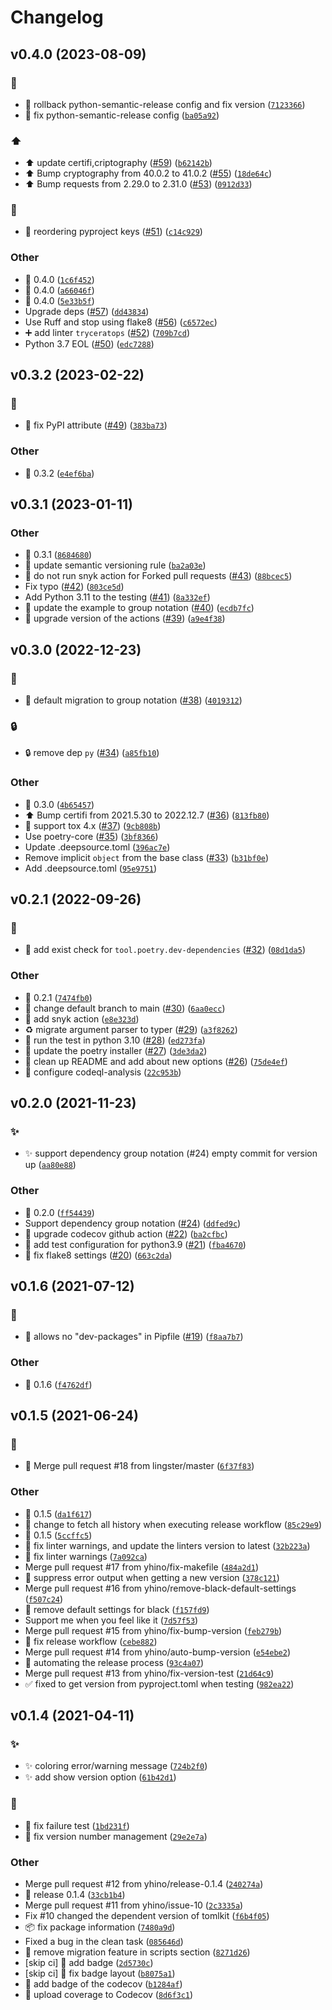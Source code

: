 # Changelog

<!--next-version-placeholder-->

## v0.4.0 (2023-08-09)

### :bug:

* :bug: rollback python-semantic-release config and fix version ([`7123366`](https://github.com/yhino/pipenv-poetry-migrate/commit/712336666223c083f7dab9b644d27f5ea298ee13))
* :bug: fix python-semantic-release config ([`ba05a92`](https://github.com/yhino/pipenv-poetry-migrate/commit/ba05a9231c70bcbafaf533a594d87857095d710e))

### :arrow_up:

* :arrow_up: update certifi,criptography ([#59](https://github.com/yhino/pipenv-poetry-migrate/issues/59)) ([`b62142b`](https://github.com/yhino/pipenv-poetry-migrate/commit/b62142b77f0191d69698b8e0757b931a9b7964ca))
* :arrow_up: Bump cryptography from 40.0.2 to 41.0.2 ([#55](https://github.com/yhino/pipenv-poetry-migrate/issues/55)) ([`18de64c`](https://github.com/yhino/pipenv-poetry-migrate/commit/18de64c72d003a0937078885276c10766b751a84))
* :arrow_up: Bump requests from 2.29.0 to 2.31.0 ([#53](https://github.com/yhino/pipenv-poetry-migrate/issues/53)) ([`0912d33`](https://github.com/yhino/pipenv-poetry-migrate/commit/0912d334baa0f92d3546052f0bb649105e742415))

### :children_crossing:

* :children_crossing: reordering pyproject keys ([#51](https://github.com/yhino/pipenv-poetry-migrate/issues/51)) ([`c14c929`](https://github.com/yhino/pipenv-poetry-migrate/commit/c14c929b4af475bc6f6401b4475bee273e007f02))

### Other

* :bookmark: 0.4.0 ([`1c6f452`](https://github.com/yhino/pipenv-poetry-migrate/commit/1c6f452610c7c26b758189cf90b59bc001651300))
* :bookmark: 0.4.0 ([`a66046f`](https://github.com/yhino/pipenv-poetry-migrate/commit/a66046f7ff2c93dee48bd14de02f6d7120d62f6e))
* :bookmark: 0.4.0 ([`5e33b5f`](https://github.com/yhino/pipenv-poetry-migrate/commit/5e33b5f0c10b71c93624504c6d30be705a5c410e))
* Upgrade deps ([#57](https://github.com/yhino/pipenv-poetry-migrate/issues/57)) ([`dd43834`](https://github.com/yhino/pipenv-poetry-migrate/commit/dd4383410f53e712cf6a5a8392be7f6db7185c77))
* Use Ruff and stop using flake8 ([#56](https://github.com/yhino/pipenv-poetry-migrate/issues/56)) ([`c6572ec`](https://github.com/yhino/pipenv-poetry-migrate/commit/c6572ecde4def0b0f53171b60c9951c755ee4f5d))
* :heavy_plus_sign: add linter `tryceratops` ([#52](https://github.com/yhino/pipenv-poetry-migrate/issues/52)) ([`709b7cd`](https://github.com/yhino/pipenv-poetry-migrate/commit/709b7cd1d3b9226c57a0a0528cd90f5e04411a7d))
* Python 3.7 EOL ([#50](https://github.com/yhino/pipenv-poetry-migrate/issues/50)) ([`edc7288`](https://github.com/yhino/pipenv-poetry-migrate/commit/edc728850e008e2030cd877f92f5f687ab7e705e))

## v0.3.2 (2023-02-22)
### :bug:
* :bug: fix PyPI attribute ([#49](https://github.com/yhino/pipenv-poetry-migrate/issues/49)) ([`383ba73`](https://github.com/yhino/pipenv-poetry-migrate/commit/383ba73e77ab7201f97dfc3ed0ddaeae215444cc))

### Other
* :bookmark: 0.3.2 ([`e4ef6ba`](https://github.com/yhino/pipenv-poetry-migrate/commit/e4ef6ba24fbf0d99082b1ec03f4009cf681fc140))

## v0.3.1 (2023-01-11)
### Other
* :bookmark: 0.3.1  ([`8684680`](https://github.com/yhino/pipenv-poetry-migrate/commit/86846807906c569dc32e2d0ca550c234e68aac2b))
* :wrench: update semantic versioning rule  ([`ba2a03e`](https://github.com/yhino/pipenv-poetry-migrate/commit/ba2a03e4c363b16637bd123d37857621d3379ef6))
* :construction_worker: do not run snyk action for Forked pull requests ([#43](https://github.com/yhino/pipenv-poetry-migrate/issues/43)) ([`88bcec5`](https://github.com/yhino/pipenv-poetry-migrate/commit/88bcec53a22edfc82eda00453950698a3fa29592))
* Fix typo ([#42](https://github.com/yhino/pipenv-poetry-migrate/issues/42)) ([`803ce5d`](https://github.com/yhino/pipenv-poetry-migrate/commit/803ce5d68f0f8812f01797e55c2e9d4e3a067fdf))
* Add Python 3.11 to the testing ([#41](https://github.com/yhino/pipenv-poetry-migrate/issues/41)) ([`8a332ef`](https://github.com/yhino/pipenv-poetry-migrate/commit/8a332efa6bc557e90df6cb76fd34317c1d5864a2))
* :pencil: update the example to group notation ([#40](https://github.com/yhino/pipenv-poetry-migrate/issues/40)) ([`ecdb7fc`](https://github.com/yhino/pipenv-poetry-migrate/commit/ecdb7fc432ac64b345d0c7459b192aa9f2416628))
* :construction_worker: upgrade version of the actions ([#39](https://github.com/yhino/pipenv-poetry-migrate/issues/39)) ([`a9e4f38`](https://github.com/yhino/pipenv-poetry-migrate/commit/a9e4f382e65fc145327e67da1587c124d5496940))

## v0.3.0 (2022-12-23)
### :children_crossing:
* :children_crossing: default migration to group notation ([#38](https://github.com/yhino/pipenv-poetry-migrate/issues/38)) ([`4019312`](https://github.com/yhino/pipenv-poetry-migrate/commit/40193126843b9da3bc965990d123c2c7f615521e))

### :lock:
* :lock: remove dep `py` ([#34](https://github.com/yhino/pipenv-poetry-migrate/issues/34)) ([`a85fb10`](https://github.com/yhino/pipenv-poetry-migrate/commit/a85fb102543ab10b578f1ea5394ec8b4e380c02b))

### Other
* :bookmark: 0.3.0  ([`4b65457`](https://github.com/yhino/pipenv-poetry-migrate/commit/4b65457cb76033f0e168106e56e1bd44714bb964))
* :arrow_up: Bump certifi from 2021.5.30 to 2022.12.7 ([#36](https://github.com/yhino/pipenv-poetry-migrate/issues/36)) ([`813fb80`](https://github.com/yhino/pipenv-poetry-migrate/commit/813fb802ce7f9b3f0bb0d09996b531b9bdbb3e2a))
* :green_heart: support tox 4.x ([#37](https://github.com/yhino/pipenv-poetry-migrate/issues/37)) ([`9cb808b`](https://github.com/yhino/pipenv-poetry-migrate/commit/9cb808b0be3778b22021022b63c1b39b39c4634f))
* Use poetry-core ([#35](https://github.com/yhino/pipenv-poetry-migrate/issues/35)) ([`3bf8366`](https://github.com/yhino/pipenv-poetry-migrate/commit/3bf8366f01ef7c9c34e5e3efb467742c998e0599))
* Update .deepsource.toml ([`396ac7e`](https://github.com/yhino/pipenv-poetry-migrate/commit/396ac7e9add80e3f897deace636dce7240459532))
* Remove implicit `object` from the base class ([#33](https://github.com/yhino/pipenv-poetry-migrate/issues/33)) ([`b31bf0e`](https://github.com/yhino/pipenv-poetry-migrate/commit/b31bf0ef2fbcbb7f3e9e2873f0d06f9f28fd0476))
* Add .deepsource.toml ([`95e9751`](https://github.com/yhino/pipenv-poetry-migrate/commit/95e9751971566056ef070fad54d53875178b4f16))

## v0.2.1 (2022-09-26)
### :bug:
* :bug:  add exist check for `tool.poetry.dev-dependencies` ([#32](https://github.com/yhino/pipenv-poetry-migrate/issues/32)) ([`08d1da5`](https://github.com/yhino/pipenv-poetry-migrate/commit/08d1da5b12145187a5dd79aa81d4b407dbbba14a))

### Other
* :bookmark: 0.2.1  ([`7474fb0`](https://github.com/yhino/pipenv-poetry-migrate/commit/7474fb04ec7ac9c0c6cce8a11986260617308b6c))
* :art:  change default branch to main ([#30](https://github.com/yhino/pipenv-poetry-migrate/issues/30)) ([`6aa0ecc`](https://github.com/yhino/pipenv-poetry-migrate/commit/6aa0eccfb6f36fa91f328c328cf5e06e5dc79d9c))
* :construction_worker:  add snyk action ([`e8e323d`](https://github.com/yhino/pipenv-poetry-migrate/commit/e8e323d1cd732041931205f9a4d74ce133264290))
* ♻️ migrate argument parser to typer ([#29](https://github.com/yhino/pipenv-poetry-migrate/issues/29)) ([`a3f8262`](https://github.com/yhino/pipenv-poetry-migrate/commit/a3f82629b1d1d037767b5cf7888b7be6f9018c64))
* :construction_worker:  run the test in python 3.10 ([#28](https://github.com/yhino/pipenv-poetry-migrate/issues/28)) ([`ed273fa`](https://github.com/yhino/pipenv-poetry-migrate/commit/ed273fa24612f6926f98361efd8dbb7750886828))
* :construction_worker:  update the poetry installer ([#27](https://github.com/yhino/pipenv-poetry-migrate/issues/27)) ([`3de3da2`](https://github.com/yhino/pipenv-poetry-migrate/commit/3de3da219a63dd9d8601ce82374fd53d236d5ab7))
* :pencil:  clean up README and add about new options ([#26](https://github.com/yhino/pipenv-poetry-migrate/issues/26)) ([`75de4ef`](https://github.com/yhino/pipenv-poetry-migrate/commit/75de4ef125ffb236bb40142fcdf4461d21bf331d))
* :construction_worker: configure codeql-analysis ([`22c953b`](https://github.com/yhino/pipenv-poetry-migrate/commit/22c953be6b17714cc52d9a1db6678bbcbaa5a041))

## v0.2.0 (2021-11-23)
### :sparkles:
* :sparkles:  support dependency group notation (#24) empty commit for version up  ([`aa80e88`](https://github.com/yhino/pipenv-poetry-migrate/commit/aa80e8830ad58b900e0538c2be5fc1bbcc3701be))

### Other
* :bookmark: 0.2.0  ([`ff54439`](https://github.com/yhino/pipenv-poetry-migrate/commit/ff544393e48f14cf7c6001abbf09720d51aaa403))
* Support dependency group notation ([#24](https://github.com/yhino/pipenv-poetry-migrate/issues/24)) ([`ddfed9c`](https://github.com/yhino/pipenv-poetry-migrate/commit/ddfed9ca3cd18dad2af58374a587f874256830a2))
* :construction_worker:  upgrade codecov github action ([#22](https://github.com/yhino/pipenv-poetry-migrate/issues/22)) ([`ba2cfbc`](https://github.com/yhino/pipenv-poetry-migrate/commit/ba2cfbc0e5f4d76f82492aad9b4f957efe8e6719))
* :construction_worker: add test configuration for python3.9 ([#21](https://github.com/yhino/pipenv-poetry-migrate/issues/21)) ([`fba4670`](https://github.com/yhino/pipenv-poetry-migrate/commit/fba467078667208ed0084fa867dedab03a3c5619))
* :wrench: fix flake8 settings ([#20](https://github.com/yhino/pipenv-poetry-migrate/issues/20)) ([`663c2da`](https://github.com/yhino/pipenv-poetry-migrate/commit/663c2dab57c36c9c64725dff2d907bb3c0a1fb58))

## v0.1.6 (2021-07-12)
### :bug:
* :bug: allows no "dev-packages" in Pipfile ([#19](https://github.com/yhino/pipenv-poetry-migrate/issues/19)) ([`f8aa7b7`](https://github.com/yhino/pipenv-poetry-migrate/commit/f8aa7b7af2d3330e463b1e903b0ecf38adfeda07))

### Other
* :bookmark: 0.1.6  ([`f4762df`](https://github.com/yhino/pipenv-poetry-migrate/commit/f4762dfe643b2bfad9d6f0e0dc6eea09afc74113))

## v0.1.5 (2021-06-24)
### :bug:
* :bug: Merge pull request #18 from lingster/master ([`6f37f83`](https://github.com/yhino/pipenv-poetry-migrate/commit/6f37f830c6063f8b9125294c93678b1d6978fa9c))

### Other
* :bookmark: 0.1.5  ([`da1f617`](https://github.com/yhino/pipenv-poetry-migrate/commit/da1f617c4b664b9d32c7a10b26a3c5c0d79706d4))
* :construction_worker: change to fetch all history when executing release workflow  ([`85c29e9`](https://github.com/yhino/pipenv-poetry-migrate/commit/85c29e9f88da4aeaddb416f149bad25de613e9eb))
* :bookmark: 0.1.5  ([`5ccffc5`](https://github.com/yhino/pipenv-poetry-migrate/commit/5ccffc5b8a9787abfb49f393115a0d0c7407733c))
* :rotating_light: fix linter warnings, and update the linters version to latest  ([`32b223a`](https://github.com/yhino/pipenv-poetry-migrate/commit/32b223ac121bc38ea2e3be4a64b8d8a6d892c7b2))
* :rotating_light: fix linter warnings  ([`7a092ca`](https://github.com/yhino/pipenv-poetry-migrate/commit/7a092caf61dd8d1407fff5aa66a2641635a06b97))
* Merge pull request #17 from yhino/fix-makefile ([`484a2d1`](https://github.com/yhino/pipenv-poetry-migrate/commit/484a2d14d0f28a97d251c7d46bcdef41ab735a26))
* :wrench: suppress error output when getting a new version  ([`378c121`](https://github.com/yhino/pipenv-poetry-migrate/commit/378c121df27cbbf0a5df269afdfbdb73a8559660))
* Merge pull request #16 from yhino/remove-black-default-settings ([`f507c24`](https://github.com/yhino/pipenv-poetry-migrate/commit/f507c24c76b054e585e7b16e895d76f38d0f5a87))
* :wrench: remove default settings for black  ([`f157fd9`](https://github.com/yhino/pipenv-poetry-migrate/commit/f157fd964b1dce79eda9b710d7dd972f5e324cff))
* Support me when you feel like it ([`7d57f53`](https://github.com/yhino/pipenv-poetry-migrate/commit/7d57f53d033d40c210eae0bcf1224c075f46fddf))
* Merge pull request #15 from yhino/fix-bump-version ([`feb279b`](https://github.com/yhino/pipenv-poetry-migrate/commit/feb279be5433381f44676bb5f6c426cee1139707))
* :construction_worker: fix release workflow  ([`cebe882`](https://github.com/yhino/pipenv-poetry-migrate/commit/cebe882e07792e0da48e8a8e4eba4e7e12f61960))
* Merge pull request #14 from yhino/auto-bump-version ([`e54ebe2`](https://github.com/yhino/pipenv-poetry-migrate/commit/e54ebe2f127b5ac0577f25831d1f8ee30073b7e0))
* :construction_worker: automating the release process  ([`93c4a07`](https://github.com/yhino/pipenv-poetry-migrate/commit/93c4a07139d780f4148ae3f062e00f9898bc660b))
* Merge pull request #13 from yhino/fix-version-test ([`21d64c9`](https://github.com/yhino/pipenv-poetry-migrate/commit/21d64c96f314b97d028afb27672f228bbdae33bf))
* :white_check_mark: fixed to get version from pyproject.toml when testing  ([`982ea22`](https://github.com/yhino/pipenv-poetry-migrate/commit/982ea224f705ee46ac19413e0b930053aa77926b))

## v0.1.4 (2021-04-11)

### :sparkles:
* :sparkles: coloring error/warning message  ([`724b2f0`](https://github.com/yhino/pipenv-poetry-migrate/commit/724b2f04347336b5176fb3325a8086cc39c75491))
* :sparkles: add show version option  ([`61b42d1`](https://github.com/yhino/pipenv-poetry-migrate/commit/61b42d1bbe757389c687b281733d20229000dade))

### :bug:
* :bug: fix failure test  ([`1bd231f`](https://github.com/yhino/pipenv-poetry-migrate/commit/1bd231fae448949ab81a9a16b54b856649375fb2))
* :bug: fix version number management  ([`29e2e7a`](https://github.com/yhino/pipenv-poetry-migrate/commit/29e2e7a4e90bfb5ff8294bf937ccb134f83a431b))

### Other
* Merge pull request #12 from yhino/release-0.1.4 ([`240274a`](https://github.com/yhino/pipenv-poetry-migrate/commit/240274a37072651aa2d2ef03cdc2ab839ea55459))
* :bookmark: release 0.1.4  ([`33cb1b4`](https://github.com/yhino/pipenv-poetry-migrate/commit/33cb1b48e21087a435367d8142aee200bdfeee73))
* Merge pull request #11 from yhino/issue-10 ([`2c3335a`](https://github.com/yhino/pipenv-poetry-migrate/commit/2c3335ac34f960eb6b75f97ad6e7d9501aa808c8))
* Fix #10 changed the dependent version of tomlkit  ([`f6b4f05`](https://github.com/yhino/pipenv-poetry-migrate/commit/f6b4f051c28709903fcd3ffbe0199da4ebe687d8))
* :package: fix package information  ([`7480a9d`](https://github.com/yhino/pipenv-poetry-migrate/commit/7480a9df81c5dadd66fc887a085f7577fc06f559))
* Fixed a bug in the clean task  ([`085646d`](https://github.com/yhino/pipenv-poetry-migrate/commit/085646d246f9bb2a455dc6fbb89380ead26fabaf))
* :triangular_flag_on_post: remove migration feature in scripts section  ([`8271d26`](https://github.com/yhino/pipenv-poetry-migrate/commit/8271d26a680d0728bef098c41cf2d66a06fad1eb))
* [skip ci] :memo: add badge  ([`2d5730c`](https://github.com/yhino/pipenv-poetry-migrate/commit/2d5730cc3f59f77ed3be0cfa3a476f8c2d4cc9bc))
* [skip ci] :memo: fix badge layout  ([`b8075a1`](https://github.com/yhino/pipenv-poetry-migrate/commit/b8075a105b403899814d2eb7cd9ce79698df935b))
* :memo: add badge of the codecov  ([`b1284af`](https://github.com/yhino/pipenv-poetry-migrate/commit/b1284af687c5e51f0e3e40927241bf98f48f7db9))
* :construction_worker: upload coverage to Codecov  ([`8d6f3c1`](https://github.com/yhino/pipenv-poetry-migrate/commit/8d6f3c17950a1b3edc7a55272df10f2142a97c31))

